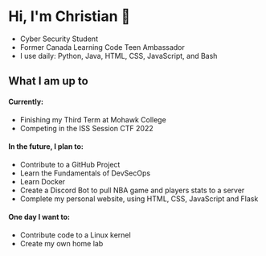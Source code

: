 # Hi, I'm Christian 👋
- Cyber Security Student
- Former Canada Learning Code Teen Ambassador
- I use daily: Python, Java, HTML, CSS, JavaScript, and Bash
## What I am up to
  #### Currently:
  - Finishing my Third Term at Mohawk College
  - Competing in the ISS Session CTF 2022
  #### In the future, I plan to:
  - Contribute to a GitHub Project
  - Learn the Fundamentals of DevSecOps
  - Learn Docker
  - Create a Discord Bot to pull NBA game and players stats to a server
  - Complete my personal website, using HTML, CSS, JavaScript and Flask
  #### One day I want to: 
  - Contribute code to a Linux kernel 
  - Create my own home lab
